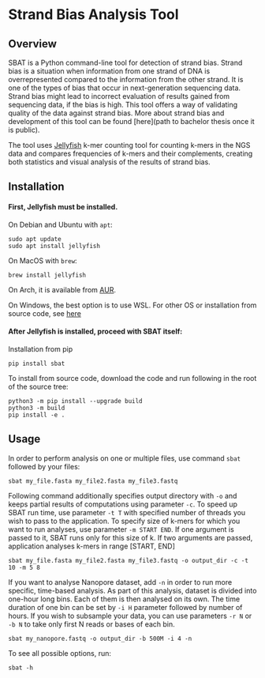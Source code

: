 # Strand Bias Analysis Tool

## Overview
SBAT is a Python command-line tool for detection of strand bias. 
Strand bias is a situation when information from one strand of DNA is overrepresented compared to the information from 
the other strand. It is one of the types of bias that occur in next-generation sequencing data. Strand bias might lead 
to incorrect evaluation of results gained from sequencing data, if the bias is high. 
This tool offers a way of validating quality of the data against strand bias. More about strand bias and development 
of this tool can be found  [here](path to bachelor thesis once it is public). 

The tool uses [Jellyfish](https://github.com/gmarcais/Jellyfish) k-mer counting tool for counting k-mers in the NGS data and compares frequencies of k-mers 
and their complements, creating both statistics and visual analysis of the results of strand bias. 


## Installation 
#### First, <b>Jellyfish</b> must be installed. 
On Debian and Ubuntu with `apt`:
```Shell
sudo apt update
sudo apt install jellyfish
```

On MacOS with `brew`:
```Shell
brew install jellyfish
```

On Arch, it is available from [AUR](https://aur.archlinux.org/packages/jellyfish/).

On Windows, the best option is to use WSL. For other OS or installation from source code, see [here](https://github.com/gmarcais/Jellyfish)

#### After Jellyfish is installed, proceed with SBAT itself:
Installation from pip
```Shell
pip install sbat
```

To install from source code, download the code and run following in the root of the source tree:
```Shell
python3 -m pip install --upgrade build
python3 -m build
pip install -e .
```

## Usage

In order to perform analysis on one or multiple files, use command ```sbat``` followed by your files:
```Shell
sbat my_file.fasta my_file2.fasta my_file3.fastq
```

Following command additionally specifies output directory with ```-o``` and keeps partial results of computations 
using parameter ```-c```. To speed up SBAT run time, use parameter ```-t T``` with specified number of threads
you wish to pass to the application. To specify size of k-mers for which you want to run analyses, use parameter ```-m START END```. 
If one argument is passed to it, SBAT runs only for this size of k. If two arguments are passed, application analyses 
k-mers in range [START, END]
```Shell
sbat my_file.fasta my_file2.fasta my_file3.fastq -o output_dir -c -t 10 -m 5 8
```

If you want to analyse Nanopore dataset, add ```-n``` in order to run more specific, time-based analysis. As part of this
analysis, dataset is divided into one-hour long bins. Each of them is then analysed on its own. The time duration of 
one bin can be set by ```-i H``` parameter followed by number of hours. If you wish to subsample your data, you can use 
parameters ```-r N``` or ```-b N``` to take only first N reads or bases of each bin. 
```Shell
sbat my_nanopore.fastq -o output_dir -b 500M -i 4 -n
```

To see all possible options, run:
```Shell
sbat -h
```